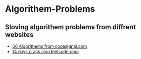 # Algorithem-Problems
## Sloving algorithem problems from diffrent websites
- [60 Algorithems from codesignal.com](https://github.com/rumiani/algorithem-problems/blob/60codesignal/README.md) 
- [14 days crack algo leetcode.com](https://github.com/rumiani/algorithem-problems/blob/14daysleetcode/README.md)
